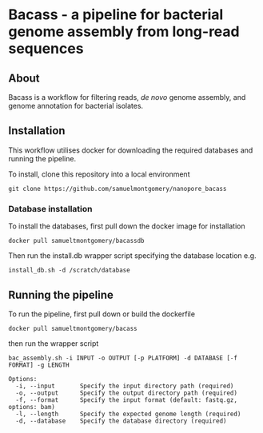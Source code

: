 # Bacass - a pipeline for bacterial genome assembly from long-read sequences


## About
Bacass is a workflow for filtering reads, *de novo* genome assembly, and genome annotation for bacterial isolates. 

## Installation

This workflow utilises docker for downloading the required databases and running the pipeline.

To install, clone this repository into a local environment

```
git clone https://github.com/samuelmontgomery/nanopore_bacass
```

### Database installation

To install the databases, first pull down the docker image for installation

```
docker pull samueltmontgomery/bacassdb
```

Then run the install.db wrapper script specifying the database location e.g.

```
install_db.sh -d /scratch/database
```
## Running the pipeline

To run the pipeline, first pull down or build the dockerfile

```
docker pull samueltmontgomery/bacass
```
then run the wrapper script

```
bac_assembly.sh -i INPUT -o OUTPUT [-p PLATFORM] -d DATABASE [-f FORMAT] -g LENGTH

Options:
  -i, --input       Specify the input directory path (required)
  -o, --output      Specify the output directory path (required)
  -f, --format      Specify the input format (default: fastq.gz, options: bam)
  -l, --length      Specify the expected genome length (required)
  -d, --database    Specify the database directory (required)
```
